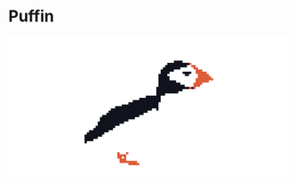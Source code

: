 # Puffin
![alt text](https://github.com/toma222/Puffin/blob/scripting/resources/Branding/PUFFIN.png?raw=true)
